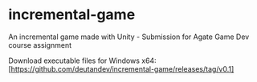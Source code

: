 # incremental-game
An incremental game made with Unity - Submission for Agate Game Dev course assignment

Download executable files for Windows x64: [https://github.com/deutandev/incremental-game/releases/tag/v0.1]
